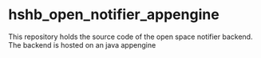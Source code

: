 hshb_open_notifier_appengine
============================

This repository holds the source code of the open space notifier backend. The backend is hosted on an java appengine 